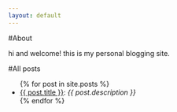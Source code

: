 ```yaml
---
layout: default
---
```


#About

hi and welcome! this is my personal blogging site.

#All posts
<ul>
  {% for post in site.posts %}
    <li>
      <span>
          <a href="{{ post.url }}">{{ post.title }}</a>:
          <i>{{ post.description }}</i>
      </span>
    </li>
  {% endfor %}
</ul>
